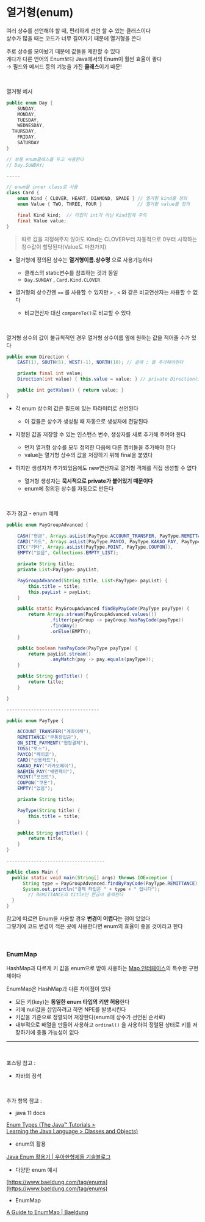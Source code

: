 # 열거형(enum)



여러 상수를 선언해야 할 때, 편리하게 선언 할 수 있는 클래스이다  
상수가 많을 때는 코드가 너무 길어지기 때문에 열거형을 쓴다

주로 상수를 모아놨기 때문에 값들을 제한할 수 있다  
게다가 다른 언어의 Enum보다 Java에서의 Enum이 훨씬 효율이 좋다  
→ 필드와 메서드 등의 기능을 가진 **클래스**이기 때문!

<br>

열거형 예시
```java
public enum Day {
	SUNDAY,
	MONDAY,
	TUESDAY, 
	WEDNESDAY,
  THURSDAY, 
	FRIDAY, 
	SATURDAY
}

// 보통 enum클래스를 두고 사용한다
// Day.SUNDAY;

-----

// enum을 inner class로 사용
class Card {
	enum Kind { CLOVER, HEART, DIAMOND, SPADE } // 열거형 kind를 정의
	enum Value { TWO, THREE, FOUR }             // 열거형 value를 정의

	final Kind kind;  // 타입이 int가 아닌 Kind임에 주의
	final Value value;
}
```

> 따로 값을 지정해주지 않아도 Kind는 CLOVER부터 자동적으로 0부터 시작하는 정수값이 할당된다(Value도 마찬가지)
> 

- 열거형에 정의된 상수는 **열거형이름.상수명** 으로 사용가능하다
    - 클래스의 static변수를 참조하는 것과 동일
    - `Day.SUNDAY` , `Card.Kind.CLOVER`


- 열거형의 상수간엔 `==` 를 사용할 수 있지만 `>` , `<` 와 같은 비교연산자는 사용할 수 없다
    - 비교연산자 대신 `compareTo()`로 비교할 수 있다

<br>

열거형 상수의 값이 불규칙적인 경우 열거형 상수이름 옆에 원하는 값을 적어줄 수가 있다

```java
public enum Direction {
	EAST(1), SOUTH(5), WEST(-1), NORTH(10); // 끝에 ; 를 추가해야한다

	private final int value;
	Direction(int value) { this.value = value; } // private Direction(int value) ...

	public int getValue() { return value; }
}
```

- 각 enum 상수의 값은 필드에 있는 파라미터로 선언된다
    - 이 값들은 상수가 생성될 때 자동으로 생성자에 전달된다


- 지정된 값을 저장할 수 있는 인스턴스 변수, 생성자를 새로 추가해 주어야 한다
    - 먼저 열거형 상수를 모두 정의한 다음에 다른 멤버들을 추가해야 한다
    - value는 열거형 상수의 값을 저장하기 위해 final을 붙였다


- 하지만 생성자가 추가되었음에도 new연산자로 열거형 객체를 직접 생성할 수 없다
    - 열거형 생성자는 **묵시적으로 private가 붙어있기 때문이다**
    - enum에 정의된 상수를 자동으로 만든다

<br>

추가 참고 - enum 예제

```java
public enum PayGroupAdvanced {

    CASH("현금", Arrays.asList(PayType.ACCOUNT_TRANSFER, PayType.REMITTANCE, PayType.ON_SITE_PAYMENT, PayType.TOSS)),
    CARD("카드", Arrays.asList(PayType.PAYCO, PayType.KAKAO_PAY, PayType.CARD, PayType.BAEMIN_PAY)),
    ETC("기타", Arrays.asList(PayType.POINT, PayType.COUPON)),
    EMPTY("없음", Collections.EMPTY_LIST);

    private String title;
    private List<PayType> payList;

    PayGroupAdvanced(String title, List<PayType> payList) {
        this.title = title;
        this.payList = payList;
    }

    public static PayGroupAdvanced findByPayCode(PayType payType) {
        return Arrays.stream(PayGroupAdvanced.values())
                .filter(payGroup -> payGroup.hasPayCode(payType))
                .findAny()
                .orElse(EMPTY);
    }

    public boolean hasPayCode(PayType payType) {
        return payList.stream()
                .anyMatch(pay -> pay.equals(payType));
    }

    public String getTitle() {
        return title;
    }

}

----------------------------------

public enum PayType {

    ACCOUNT_TRANSFER("계좌이체"),
    REMITTANCE("무통장입금"),
    ON_SITE_PAYMENT("현장결제"),
    TOSS("토스"),
    PAYCO("페이코"),
    CARD("신용카드"),
    KAKAO_PAY("카카오페이"),
    BAEMIN_PAY("배민페이"),
    POINT("포인트"),
    COUPON("쿠폰"),
    EMPTY("없음");

    private String title;

    PayType(String title) {
        this.title = title;
    }

    public String getTitle() {
        return title;
    }
}

------------------------------------

public class Main {
  public static void main(String[] args) throws IOException {
	  String type = PayGroupAdvanced.findByPayCode(PayType.REMITTANCE).getTitle();
	  System.out.println("결제 타입은 " + type + " 입니다"); 
		// REMITTANCE의 title인 현금이 출력된다
  }
}
```

참고에 따르면 Enum을 사용할 경우 **변경이 어렵다**는 점이 있었다  
그렇기에 코드 변경이 적은 곳에 사용한다면 enum의 효율이 좋을 것이라고 한다

<br>

### EnumMap

HashMap과 다르게 키 값을 enum으로 받아 사용하는 [Map 인터페이스](https://docs.oracle.com/javase/8/docs/api/java/util/Map.html)의 특수한 구현체이다

EnumMap은 HashMap과 다른 차이점이 있다

- 모든 키(key)는 **동일한 enum 타입의 키만 허용**한다
- 키에 null값을 삽입하려고 하면 NPE를 발생시킨다
- 키값을 기준으로 정렬되어 저장한다(enum에 상수가 선언된 순서로)
- 내부적으로 배열을 만들어 사용하고 `ordinal()` 을 사용하여 정렬된 상태로 키를 저장하기에 충돌 가능성이 없다

<hr>

<br>

포스팅 참고 : 

- 자바의 정석

<br>

추가 항목 참고 : 

- java 11 docs

[Enum Types (The Java™ Tutorials >        
            Learning the Java Language > Classes and Objects)](https://docs.oracle.com/javase/tutorial/java/javaOO/enum.html?ref=nextreesoft)

- enum의 활용

[Java Enum 활용기 | 우아한형제들 기술블로그](https://techblog.woowahan.com/2527/)

- 다양한 enum 예시

[https://www.baeldung.com/tag/enums](https://www.baeldung.com/tag/enums)

- EnumMap

[A Guide to EnumMap | Baeldung](https://www.baeldung.com/java-enum-map)